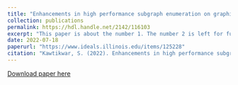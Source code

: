 ```yaml
---
title: "Enhancements in high performance subgraph enumeration on graphics processors"
collection: publications
permalink: https://hdl.handle.net/2142/116103
excerpt: "This paper is about the number 1. The number 2 is left for future work."
date: 2022-07-18
paperurl: "https://www.ideals.illinois.edu/items/125228"
citation: "Kawtikwar, S. (2022). Enhancements in high performance subgraph enumeration on graphics processors (University of Illinois at Urbana-Champaign)."
---
```


[Download paper here](http://samiran-kawtikwar.github.io/files/paper1.pdf)
